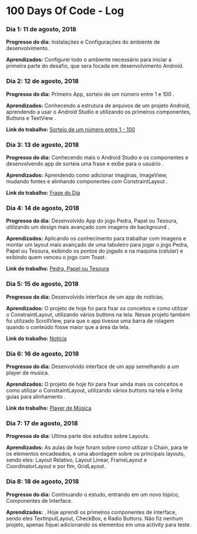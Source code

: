 # 100 Days Of Code - Log

### Dia 1: 11 de agosto, 2018

**Progresso do dia:**  Instalações e Configurações  do ambiente de desenvolvimento.

**Aprendizados:** Configurei todo o ambiente necessário para iniciar a primeira parte do desafio, que sera focada em desenvolvimento Android.

### Dia 2: 12 de agosto, 2018

**Progresso do dia:** Primeiro App, sorteio de um número entre 1 e 100  .

**Aprendizados:**  Conhecendo a estrutura de arquivos de um projeto Android, aprendendo a usar o Android Studio e utilizando os primeiros componentes, Buttons e TextView .

**Link do trabalho:** [Sorteio de um número entre 1 - 100](https://github.com/SergioDiniz/estudo_dev_android_27/tree/master/App_1_sorteio)

### Dia 3: 13 de agosto, 2018

**Progresso do dia:** Conhecendo mais o Android Studio e os componentes e desenvolvendo app de sorteia uma frase e exibe para o usuário .

**Aprendizados:** Aprendendo como adicionar imaginas, ImageView, mudando fontes e alinhando componentes com ConstraintLayout .

**Link do trabalho:** [Frase do Dia](https://github.com/SergioDiniz/estudo_dev_android_27/tree/master/App_2_frase_do_dia)

### Dia 4: 14 de agosto, 2018

**Progresso do dia:** Desenvolvido App do jogo Pedra, Papel ou Tesoura, utilizando um design mais avançado com imagens de background .

**Aprendizados:** Aplicando os conhecimento para trabalhar com imagens e montar um layout mais avançado de uma tabuleiro para jogar o jogo  Pedra, Papel ou Tesoura, exibindo os pontos do jogado e na maquina (celular) e exibindo quem venceu o jogo com Toast .

**Link do trabalho:** [Pedra, Papel ou Tesoura](https://github.com/SergioDiniz/estudo_dev_android_27/tree/master/App_3_pedra_papel_ou_tesoura)

### Dia 5: 15 de agosto, 2018

**Progresso do dia:**  Desenvolvido interface de um app de notícias.

**Aprendizados:**  O projeto de hoje foi para fixar os conceitos e como utilizar o ConstraintLayout, utilizando vários buttons na tela. Nesse projeto também foi utilizado ScrollView, para que o app tivesse uma barra de rolagem quando o conteúdo fosse maior que a área da tela.

**Link do trabalho:** [Notícia](https://github.com/SergioDiniz/estudo_dev_android_27/tree/master/App_4_noticia)

### Dia 6: 16 de agosto, 2018

**Progresso do dia:**  Desenvolvido interface de um app semelhando a um player de musica.

**Aprendizados:**  O projeto de hoje foi para fixar ainda mais os conceitos e como utilizar o ConstraintLayout, utilizando vários buttons na tela e linha guias para alinhamento .

**Link do trabalho:** [Player de Música](https://github.com/SergioDiniz/estudo_dev_android_27/tree/master/App_5_player_musica)

### Dia 7: 17 de agosto, 2018

**Progresso do dia:** Ultima parte dos estudos sobre Layouts.

**Aprendizados:**  As aulas de hoje foram sobre como utilizar o Chain, para te os elementos encadeados, e uma abordagem sobre os principais layouts, sendo eles: Layout Relativo, Layout Linear, FrameLayout e CoordinatorLayout e por fim, GridLayout.

### Dia 8: 18 de agosto, 2018

**Progresso do dia:** Continuando o estudo, entrando em um novo tópico, Componentes de Interface.

**Aprendizados:** .  Hoje aprendi os primeiros componentes de interface, sendo eles TextInputLayout, CheckBox, e Radio Buttons. Não fiz nenhum projeto, apenas fiquei adicionando os elementos em uma activity para teste.
